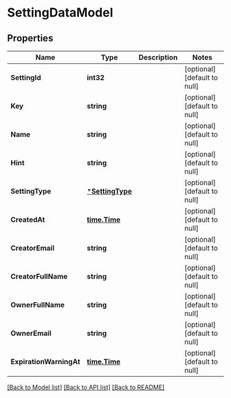 # SettingDataModel

## Properties
Name | Type | Description | Notes
------------ | ------------- | ------------- | -------------
**SettingId** | **int32** |  | [optional] [default to null]
**Key** | **string** |  | [optional] [default to null]
**Name** | **string** |  | [optional] [default to null]
**Hint** | **string** |  | [optional] [default to null]
**SettingType** | [***SettingType**](SettingType.md) |  | [optional] [default to null]
**CreatedAt** | [**time.Time**](time.Time.md) |  | [optional] [default to null]
**CreatorEmail** | **string** |  | [optional] [default to null]
**CreatorFullName** | **string** |  | [optional] [default to null]
**OwnerFullName** | **string** |  | [optional] [default to null]
**OwnerEmail** | **string** |  | [optional] [default to null]
**ExpirationWarningAt** | [**time.Time**](time.Time.md) |  | [optional] [default to null]

[[Back to Model list]](../README.md#documentation-for-models) [[Back to API list]](../README.md#documentation-for-api-endpoints) [[Back to README]](../README.md)

